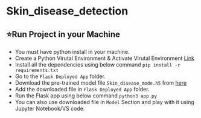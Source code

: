 # Skin_disease_detection
  ## ⭐Run Project in your Machine
* You must have python install in your machine.
* Create a Python Virutal Environment & Activate Virutal Environment [Link](https://docs.python.org/3/tutorial/venv.html)
* Install all the dependencies using below command
    `pip install -r requirements.txt`
* Go to the `Flask Deployed App` folder.
* Download the pre-trained model file `Skin_disease_mode.h5` from [here](https://www.kaggle.com/models/vaibhavkalungada/skin_disdeases_model)
* Add the downloaded file in `Flask Deployed App` folder.
* Run the Flask app using below command `python3 app.py`
* You can also use downloaded file in `Model` Section and play with it using Jupyter Notebook/VS code.
